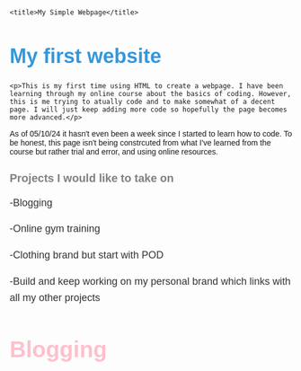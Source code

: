 <!DOCTYPE html>
<html lang="en">
<head>
    <meta charset="UTF-8">
    <meta name="viewport" content="width=device-width, initial-scale=1.0">
    <meta http-equiv="X-UA-Compatible" content="ie=edge">  
    
    
    <title>My Simple Webpage</title>

<style>
    body {
        font-family: Arial, sans-serif;
        margin: 20px;
    }
    h1 {
        font-size: 36px;
        font-weight: bold;
        color: #3498db;
    }
    p {
        font-size: 18px;
        line-height: 1.6;
        color: #333;
    }
</style>
    
</head>

<body>
    <h1>My first website</h1>
    
    <p>This is my first time using HTML to create a webpage. I have been learning through my online course about the basics of coding. However, this is me trying to atually code and to make somewhat of a decent page. I will just keep adding more code so hopefully the page becomes more advanced.</p>
    
<div>As of 05/10/24 it hasn't even been a week since I started to learn how to code. To be honest, this page isn't being constrcuted from what I've learned from the course but rather trial and error, and using online resources. </div>

<style>

h2 {
    color: grey;
    font-family: 'Gagalin', sans-serif;
    font-size: 20px;
}

.p2 {
    color: blue;                     
    font-family: 'Arial', sans-serif; 
    font-size: 18px;                 
}
</style>
<h2>Projects I would like to take on</h2>

<p>-Blogging</p>
<p>-Online gym training</p>
<p>-Clothing brand but start with POD</p>
<p>-Build and keep working on my personal brand which links with all my other projects</p>

<h3>Blogging</h3>
<style>
h3 {
color: pink;
font-family: 'Helvetica', sans-serif;
font-size: 40px; !important;
}     
</style>


</body>
</html>
